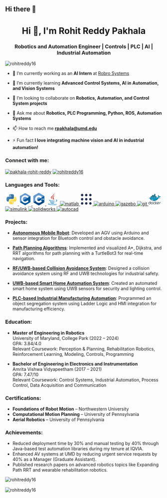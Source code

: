## Hi there 👋

<!--
**RohitReddy16/RohitReddy16** is a ✨ _special_ ✨ repository because its `README.md` (this file) appears on your GitHub profile.

Here are some ideas to get you started:

- 🔭 I’m currently working on ...
- 🌱 I’m currently learning ...
- 👯 I’m looking to collaborate on ...
- 🤔 I’m looking for help with ...
- 💬 Ask me about ...
- 📫 How to reach me: ...
- 😄 Pronouns: ...
- ⚡ Fun fact: ...
-->

<h1 align="center">Hi 👋, I'm Rohit Reddy Pakhala</h1>
<h3 align="center">Robotics and Automation Engineer | Controls | PLC | AI | Industrial Automation</h3>

<p align="left"> <img src="https://komarev.com/ghpvc/?username=rohitreddy16&label=Profile%20views&color=0e75b6&style=flat" alt="rohitreddy16" /> </p>

- 🔭 I’m currently working as an **AI Intern** at [Robro Systems](https://robro-systems.com)

- 🌱 I’m currently learning **Advanced Control Systems, AI in Automation, and Vision Systems**

- 👯 I’m looking to collaborate on **Robotics, Automation, and Control System projects**

- 💬 Ask me about **Robotics, PLC Programming, Python, ROS, Automation Systems**

- 📫 How to reach me **rpakhala@umd.edu**

- ⚡ Fun fact **I love integrating machine vision and AI in industrial automation!**

<h3 align="left">Connect with me:</h3>
<p align="left">
<a href="https://linkedin.com/in/pakhala-rohit-reddy" target="blank"><img align="center" src="https://cdn.jsdelivr.net/npm/simple-icons@3.0.1/icons/linkedin.svg" alt="pakhala-rohit-reddy" height="30" width="40" /></a>
<a href="https://github.com/RohitReddy16" target="blank"><img align="center" src="https://cdn.jsdelivr.net/npm/simple-icons@3.0.1/icons/github.svg" alt="rohitreddy16" height="30" width="40" /></a>
</p>

<h3 align="left">Languages and Tools:</h3>
<p align="left"> 
<a href="https://www.python.org" target="_blank"> <img src="https://raw.githubusercontent.com/devicons/devicon/master/icons/python/python-original.svg" alt="python" width="40" height="40"/> </a> 
<a href="https://www.cprogramming.com/" target="_blank"> <img src="https://raw.githubusercontent.com/devicons/devicon/master/icons/c/c-original.svg" alt="c" width="40" height="40"/> </a> 
<a href="https://www.w3schools.com/cpp/" target="_blank"> <img src="https://raw.githubusercontent.com/devicons/devicon/master/icons/cplusplus/cplusplus-original.svg" alt="cplusplus" width="40" height="40"/> </a> 
<a href="https://www.java.com" target="_blank"> <img src="https://raw.githubusercontent.com/devicons/devicon/master/icons/java/java-original.svg" alt="java" width="40" height="40"/> </a>
<a href="https://www.mathworks.com/" target="_blank"> <img src="https://upload.wikimedia.org/wikipedia/commons/2/21/Matlab_Logo.png" alt="matlab" width="40" height="40"/> </a>
<a href="https://ros.org/" target="_blank"> <img src="https://raw.githubusercontent.com/devicons/devicon/master/icons/ros/ros-original.svg" alt="ros" width="40" height="40"/> </a>
<a href="https://www.arduino.cc/" target="_blank"> <img src="https://cdn.jsdelivr.net/npm/simple-icons@3.13.0/icons/arduino.svg" alt="arduino" width="40" height="40"/> </a> 
<a href="https://gazebosim.org/" target="_blank"> <img src="https://upload.wikimedia.org/wikipedia/commons/e/e3/Gazebo_sim_logo.svg" alt="gazebo" width="40" height="40"/> </a> 
<a href="https://git-scm.com/" target="_blank"> <img src="https://www.vectorlogo.zone/logos/git-scm/git-scm-icon.svg" alt="git" width="40" height="40"/> </a> 
<a href="https://www.docker.com/" target="_blank"> <img src="https://raw.githubusercontent.com/devicons/devicon/master/icons/docker/docker-original-wordmark.svg" alt="docker" width="40" height="40"/> </a> 
<a href="https://www.mathworks.com/products/simulink.html" target="_blank"> <img src="https://upload.wikimedia.org/wikipedia/commons/b/bc/Simulink_Logo.png" alt="simulink" width="40" height="40"/> </a> 
<a href="https://www.solidworks.com/" target="_blank"> <img src="https://raw.githubusercontent.com/devicons/devicon/master/icons/solidworks/solidworks-original.svg" alt="solidworks" width="40" height="40"/> </a> 
<a href="https://www.autodesk.com/products/autocad/overview" target="_blank"> <img src="https://raw.githubusercontent.com/devicons/devicon/master/icons/autocad/autocad-original.svg" alt="autocad" width="40" height="40"/> </a>
</p>

<h3 align="left">Projects:</h3>

- **[Autonomous Mobile Robot](https://github.com/RohitReddy16/Autonomous-Mobile-Robot)**: Developed an AGV using Arduino and sensor integration for Bluetooth control and obstacle avoidance.

- **[Path Planning Algorithms](https://github.com/RohitReddy16/Project5_Improved-RRT)**: Implemented and visualized A\*, Dijkstra, and RRT algorithms for path planning with a TurtleBot3 for real-time navigation.

- **[RF/UWB-based Collision Avoidance System](https://github.com/RohitReddy16/Collision-Avoidance)**: Designed a collision avoidance system using RF and UWB technologies for industrial safety.

- **[UWB-based Smart Home Automation System](https://github.com/RohitReddy16/Smart-Home-Automation)**: Created an automated smart home system using UWB sensors for security and lighting control.

- **[PLC-based Industrial Manufacturing Automation](https://github.com/RohitReddy16/PLC-Object-Segregation)**: Programmed an object segregation system using Ladder Logic and HMI integration for manufacturing efficiency.

<h3 align="left">Education:</h3>

- **Master of Engineering in Robotics**  
  University of Maryland, College Park (2022 – 2024)  
  GPA: 3.84/4.0  
  Relevant Coursework: Perception & Planning, Rehabilitation Robotics, Reinforcement Learning, Modeling, Controls, Programming

- **Bachelor of Engineering in Electronics and Instrumentation**  
  Amrita Vishwa Vidyapeetham (2017 – 2021)  
  GPA: 7.47/10  
  Relevant Coursework: Control Systems, Industrial Automation, Process Control, Data Acquisition and Communication

<h3 align="left">Certifications:</h3>

- **Foundations of Robot Motion** – Northwestern University
- **Computational Motion Planning** – University of Pennsylvania
- **Aerial Robotics** – University of Pennsylvania

<h3 align="left">Achievements:</h3>

- Reduced deployment time by 30% and manual testing by 40% through Java-based test automation libraries during my tenure at IQVIA.
- Enhanced AV systems at UMD by reducing urgent service requests by 40% as a Manager (Graduate Assistant).
- Published research papers on advanced robotics topics like Expanding Path RRT and wearable rehabilitation robotics.

<p align="left"> <img src="https://github-readme-stats.vercel.app/api?username=rohitreddy16&show_icons=true&locale=en" alt="rohitreddy16" /></p>
<p><img align="center" src="https://github-readme-streak-stats.herokuapp.com/?user=rohitreddy16&" alt="rohitreddy16" /></p>


